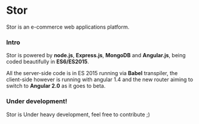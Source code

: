 Stor 
=====
Stor is an e-commerce web applications platform.

### Intro
Stor is powered by **node.js**, **Express.js**, **MongoDB** and **Angular.js**, being coded beautifully in **ES6/ES2015**.

All the server-side code is in ES 2015 running via **Babel** transpiler, the client-side however is running with angular 1.4 and the new router aiming to switch to **Angular 2.0** as it goes to beta.


### Under development!
Stor is Under heavy development, feel free to contribute ;)
